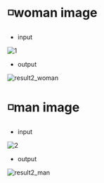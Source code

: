 # ◽woman image 

- input

![1](https://user-images.githubusercontent.com/87034655/139424942-d7086cff-d527-454e-bf02-e5a8ff6945ac.jpg)

- output

![result2_woman](https://user-images.githubusercontent.com/87034655/139424981-aa6251fa-86cf-4457-979a-c9ddb6638bf8.jpg)

# ◽man image 

- input

![2](https://user-images.githubusercontent.com/87034655/139425061-6bfa2efa-6502-4c96-99cb-a28043983558.jpg)

- output

![result2_man](https://user-images.githubusercontent.com/87034655/139425101-0fe0603a-3811-4f8c-82ca-8253e8af14c3.jpg)
